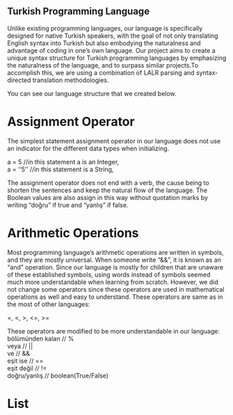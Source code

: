 ## Turkish Programming Language

Unlike existing programming languages, our language is specifically designed for native Turkish speakers, with the goal of not only translating English syntax into Turkish but also embodying the naturalness and advantage of coding in one’s own language. Our project aims to create a unique syntax structure for Turkish programming languages by emphasizing the naturalness of the language, and to surpass similar projects.To accomplish this, we are using a combination of LALR parsing and syntax-directed translation methodologies. </br>

You can see our language structure that we created below. </br>

# Assignment Operator

The simplest statement assignment operator in our language does not use an indicator for the different data types when initializing. </br>

a = 5 //in this statement a is an Integer, </br>
a = ‘‘5’’ //in this statement is a String, </br>

The assignment operator does not end with a verb, the cause being to shorten the sentences and keep the natural flow of the language. The Boolean values are also assign in this way without quotation marks by writing “doğru” if true and “yanlış” if false.

# Arithmetic Operations </br>

Most programming language’s arithmetic operations are written in symbols, and they are mostly universal. When someone write “&&”, it is known as an “and” operation. Since our language is mostly for children that are unaware of these established symbols, using words instead of symbols seemed much more understandable when learning from scratch. However, we did not change some operators since these operators are used in mathematical operations as well and easy to understand. These operators are same as in the most of other languages: </br>

=, <, >, <=, >= </br>

These operators are modified to be more understandable in our language: </br>
bölümünden kalan // %                              </br>
veya // ||                                         </br>
ve // &&                                           </br>
eşit ise // ==                                     </br>
eşit değil // !=                                   </br>
doğru/yanlış // boolean(True/False)                </br>

# List </br>








